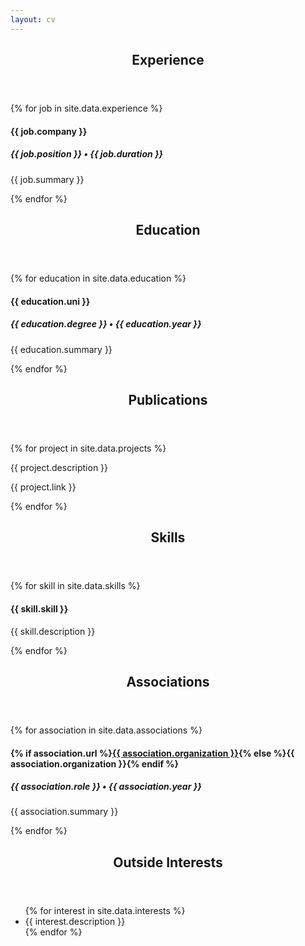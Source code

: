 ```yaml
---
layout: cv
---
```


<section class="content-section">
    <header class="section-header">
        <h2>Experience</h2>
    </header>
    {% for job in site.data.experience %}
   <div class="resume-item" itemscope itemprop="worksFor" itemtype="http://schema.org/Organization">
              <h4 class="resume-item-title" itemprop="name">{{ job.company }}</h4>
              <h5 class="resume-item-details" itemprop="description">{{ job.position }} &bull; {{ job.duration }}</h5>
              <p class="resume-item-copy">{{ job.summary }}</p>
    </div><!-- end of resume-item -->
    {% endfor %}
</section>
<!-- end Experience -->

<!-- begin Education -->
<section class="content-section">
    <header class="section-header">
        <h2>Education</h2>
    </header>
    {% for education in site.data.education %}
    <div class="resume-item" itemscope itemprop="alumniOf" itemtype="http://schema.org/CollegeOrUniversity">
              <h4 class="resume-item-title" itemprop="name">{{ education.uni }}</h4>
              <h5 class="resume-item-details group" itemprop="description">{{ education.degree }} &bull; {{ education.year }}</h5>
    <p class="resume-item-copy">{{ education.summary }}</p>
    </div>
    {% endfor %}
</section>
<!-- end Education -->
 
<!-- begin Projects -->
<section class="content-section">
    <header class="section-header">
        <h2>Publications</h2>
    </header>
    {% for project in site.data.projects %}
    <div class="resume-item" itemscope itemtype="http://schema.org/CreativeWork">
              <p class="resume-item-copy">{{ project.description }}</p>
              <p class="resume-item-copy">{{ project.link }}</p>
    </div>
    {% endfor %}
</section>
<!-- end Projects -->

<!-- begin Skills -->
<section class="content-section">
    <header class="section-header">
        <h2>Skills</h2>
    </header>
            {% for skill in site.data.skills %}
            <div class="resume-item">
              <h4 class="resume-item-title">{{ skill.skill }}</h4>
              <p class="resume-item-copy">{{ skill.description }}</p>
            </div>
            {% endfor %}
</section>
<!-- end Skills -->


 <!-- begin Associations -->
<section class="content-section">
    <header class="section-header">
        <h2>Associations</h2>
    </header>
    {% for association in site.data.associations %}
    <div class="resume-item" itemscope itemprop="memberOf" itemtype="http://schema.org/Organization">
              <h4 class="resume-item-title" itemprop="name">{% if association.url %}<a class="publink" href="{{ association.url }}">{{ association.organization }}</a>{% else %}{{ association.organization }}{% endif %}</h4>
              <h5 class="resume-item-details" itemprop="description">{{ association.role }} &bull; {{ association.year }}</h5>
              <p class="resume-item-copy">{{ association.summary }}</p>
    </div>
    {% endfor %}
</section>
<!-- end Associations -->

<!-- begin Interests -->
<section class="content-section">
    <header class="section-header">
        <h2>Outside Interests</h2>
    </header>
    <div class="resume-item">
        <ul class="resume-item-list">
        {% for interest in site.data.interests %}
            <li>{{ interest.description }}</li>
        {% endfor %}
        </ul>
    </div>
</section>
<!-- end Interests -->

